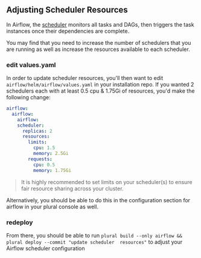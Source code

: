 ## Adjusting Scheduler Resources

In Airflow, the [scheduler](https://airflow.apache.org/docs/apache-airflow/stable/administration-and-deployment/scheduler.html) 
monitors all tasks and DAGs, then triggers the task instances once their dependencies are complete.

You may find that you need to increase the number of schedulers that you are running as well as increase the resources 
available to each scheduler.

### edit values.yaml

In order to update scheduler resources, you'll then want to edit `airflow/helm/airflow/values.yaml` in your installation 
repo. If you wanted 2 schedulers each with at least 0.5 cpu & 1.75Gi of resources, you'd make the following change:

```yaml
airflow:
  airflow:
    airflow:
    scheduler:
      replicas: 2
      resources:
        limits:
          cpu: 1.5
          memory: 2.5Gi
        requests:
          cpu: 0.5
          memory: 1.75Gi
```

> It is highly recommended to set limits on your scheduler(s) to ensure fair resource sharing across your cluster.

Alternatively, you should be able to do this in the configuration section for airflow in your plural console as well.

### redeploy

From there, you should be able to run `plural build --only airflow && plural deploy --commit "update scheduler 
resources"` to adjust your Airflow scheduler configuration
